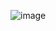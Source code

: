 ![image](https://user-images.githubusercontent.com/693511/117591454-91da8400-b102-11eb-8846-008fb2fe60ec.png)
